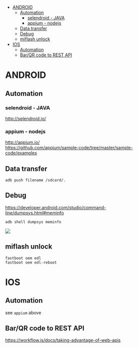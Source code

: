 <!-- TOC -->

- [ANDROID](#android)
    - [Automation](#automation)
        - [selendroid - JAVA](#selendroid---java)
        - [appium - nodejs](#appium---nodejs)
    - [Data transfer](#data-transfer)
    - [Debug](#debug)
    - [miflash unlock](#miflash-unlock)
- [IOS](#ios)
    - [Automation](#automation-1)
    - [Bar/QR code to REST API](#barqr-code-to-rest-api)

<!-- /TOC -->

# ANDROID
## Automation
### selendroid - JAVA
http://selendroid.io/

### appium - nodejs
http://appium.io/  
https://github.com/appium/sample-code/tree/master/sample-code/examples

## Data transfer
    adb push filename /sdcard/.

## Debug
https://developer.android.com/studio/command-line/dumpsys.html#meminfo

    adb shell dumpsys meminfo

![](http://i.imgur.com/DKsJ1Cb.png)

## miflash unlock
    fastboot oem edl
    fastboot oem edl-reboot

# IOS
## Automation
see `appium` above

## Bar/QR code to REST API
https://workflow.is/docs/taking-advantage-of-web-apis    